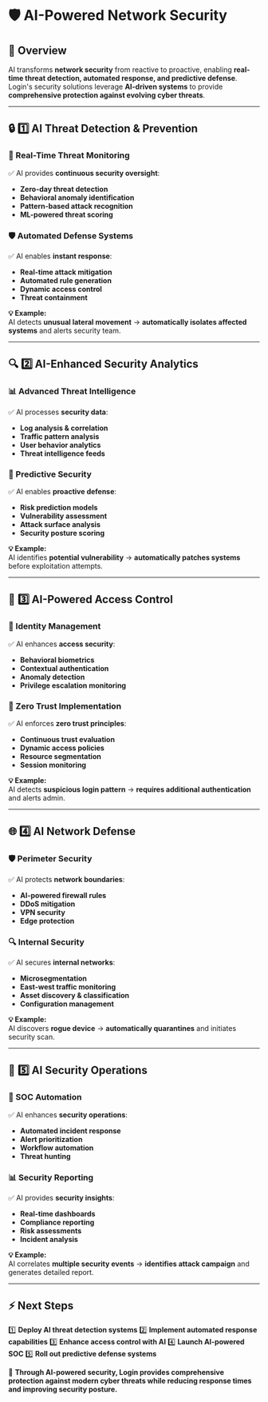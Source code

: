 # 🛡️ AI-Powered Network Security

## 📌 Overview
AI transforms **network security** from reactive to proactive, enabling **real-time threat detection, automated response, and predictive defense**. Login's security solutions leverage **AI-driven systems** to provide **comprehensive protection against evolving cyber threats**.

---

## 🔒 1️⃣ AI Threat Detection & Prevention
### **🎯 Real-Time Threat Monitoring**
✅ AI provides **continuous security oversight**:
- **Zero-day threat detection**
- **Behavioral anomaly identification**
- **Pattern-based attack recognition**
- **ML-powered threat scoring**

### **🛡️ Automated Defense Systems**
✅ AI enables **instant response**:
- **Real-time attack mitigation**
- **Automated rule generation**
- **Dynamic access control**
- **Threat containment**

**💡 Example:**  
AI detects **unusual lateral movement** → **automatically isolates affected systems** and alerts security team.

---

## 🔍 2️⃣ AI-Enhanced Security Analytics
### **📊 Advanced Threat Intelligence**
✅ AI processes **security data**:
- **Log analysis & correlation**
- **Traffic pattern analysis**
- **User behavior analytics**
- **Threat intelligence feeds**

### **🎯 Predictive Security**
✅ AI enables **proactive defense**:
- **Risk prediction models**
- **Vulnerability assessment**
- **Attack surface analysis**
- **Security posture scoring**

**💡 Example:**  
AI identifies **potential vulnerability** → **automatically patches systems** before exploitation attempts.

---

## 🔐 3️⃣ AI-Powered Access Control
### **👤 Identity Management**
✅ AI enhances **access security**:
- **Behavioral biometrics**
- **Contextual authentication**
- **Anomaly detection**
- **Privilege escalation monitoring**

### **🚪 Zero Trust Implementation**
✅ AI enforces **zero trust principles**:
- **Continuous trust evaluation**
- **Dynamic access policies**
- **Resource segmentation**
- **Session monitoring**

**💡 Example:**  
AI detects **suspicious login pattern** → **requires additional authentication** and alerts admin.

---

## 🌐 4️⃣ AI Network Defense
### **🛡️ Perimeter Security**
✅ AI protects **network boundaries**:
- **AI-powered firewall rules**
- **DDoS mitigation**
- **VPN security**
- **Edge protection**

### **🔍 Internal Security**
✅ AI secures **internal networks**:
- **Microsegmentation**
- **East-west traffic monitoring**
- **Asset discovery & classification**
- **Configuration management**

**💡 Example:**  
AI discovers **rogue device** → **automatically quarantines** and initiates security scan.

---

## 📱 5️⃣ AI Security Operations
### **🎯 SOC Automation**
✅ AI enhances **security operations**:
- **Automated incident response**
- **Alert prioritization**
- **Workflow automation**
- **Threat hunting**

### **📊 Security Reporting**
✅ AI provides **security insights**:
- **Real-time dashboards**
- **Compliance reporting**
- **Risk assessments**
- **Incident analysis**

**💡 Example:**  
AI correlates **multiple security events** → **identifies attack campaign** and generates detailed report.

---

## ⚡ Next Steps
1️⃣ **Deploy AI threat detection systems**
2️⃣ **Implement automated response capabilities**
3️⃣ **Enhance access control with AI**
4️⃣ **Launch AI-powered SOC**
5️⃣ **Roll out predictive defense systems**

🚀 **Through AI-powered security, Login provides comprehensive protection against modern cyber threats while reducing response times and improving security posture.** 